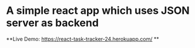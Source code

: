 # A simple react app which uses JSON server as backend
**Live Demo: https://react-task-tracker-24.herokuapp.com/ ** 
